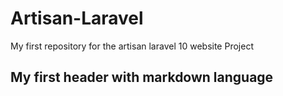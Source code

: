 # Artisan-Laravel
My first repository for the artisan laravel 10 website Project 

## My first header with markdown language
